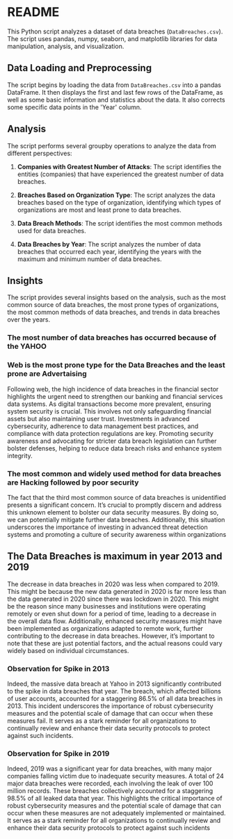 # README

This Python script analyzes a dataset of data breaches (`DataBreaches.csv`). The script uses pandas, numpy, seaborn, and matplotlib libraries for data manipulation, analysis, and visualization.

## Data Loading and Preprocessing
The script begins by loading the data from `DataBreaches.csv` into a pandas DataFrame. It then displays the first and last few rows of the DataFrame, as well as some basic information and statistics about the data. It also corrects some specific data points in the 'Year' column.

## Analysis
The script performs several groupby operations to analyze the data from different perspectives:

1. **Companies with Greatest Number of Attacks**: The script identifies the entities (companies) that have experienced the greatest number of data breaches.

2. **Breaches Based on Organization Type**: The script analyzes the data breaches based on the type of organization, identifying which types of organizations are most and least prone to data breaches.

3. **Data Breach Methods**: The script identifies the most common methods used for data breaches.

4. **Data Breaches by Year**: The script analyzes the number of data breaches that occurred each year, identifying the years with the maximum and minimum number of data breaches.


## Insights
The script provides several insights based on the analysis, such as the most common source of data breaches, the most prone types of organizations, the most common methods of data breaches, and trends in data breaches over the years.

### The most number of data breaches has occurred because of the YAHOO

### Web is the most prone type for the Data Breaches and the least prone are Advertaising
Following web, the high incidence of data breaches in the financial sector highlights the urgent need to strengthen our banking and financial services data systems. As digital transactions become more prevalent, ensuring system security is crucial. This involves not only safeguarding financial assets but also maintaining user trust. Investments in advanced cybersecurity, adherence to data management best practices, and compliance with data protection regulations are key. Promoting security awareness and advocating for stricter data breach legislation can further bolster defenses, helping to reduce data breach risks and enhance system integrity.

### The most common and widely used method for data breaches are Hacking followed by poor security
The fact that the third most common source of data breaches is unidentified presents a significant concern. It’s crucial to promptly discern and address this unknown element to bolster our data security measures. By doing so, we can potentially mitigate further data breaches. Additionally, this situation underscores the importance of investing in advanced threat detection systems and promoting a culture of security awareness within organizations

## The Data Breaches is maximum in year 2013 and 2019
The decrease in data breaches in 2020 was less when compared to 2019. This might be because the new data generated in 2020 is far more less than the data generated in 2020 since there was lockdown in 2020. This might be the reason since many businesses and institutions were operating remotely or even shut down for a period of time, leading to a decrease in the overall data flow. Additionally, enhanced security measures might have been implemented as organizations adapted to remote work, further contributing to the decrease in data breaches. However, it’s important to note that these are just potential factors, and the actual reasons could vary widely based on individual circumstances.

### Observation for Spike in 2013
Indeed, the massive data breach at Yahoo in 2013 significantly contributed to the spike in data breaches that year. The breach, which affected billions of user accounts, accounted for a staggering 86.5% of all data breaches in 2013. This incident underscores the importance of robust cybersecurity measures and the potential scale of damage that can occur when these measures fail. It serves as a stark reminder for all organizations to continually review and enhance their data security protocols to protect against such incidents.

### Observation for Spike in 2019
Indeed, 2019 was a significant year for data breaches, with many major companies falling victim due to inadequate security measures. A total of 24 major data breaches were recorded, each involving the leak of over 100 million records. These breaches collectively accounted for a staggering 98.5% of all leaked data that year. This highlights the critical importance of robust cybersecurity measures and the potential scale of damage that can occur when these measures are not adequately implemented or maintained. It serves as a stark reminder for all organizations to continually review and enhance their data security protocols to protect against such incidents
